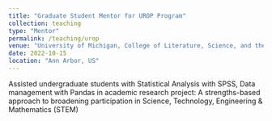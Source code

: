 ```yaml
---
title: "Graduate Student Mentor for UROP Program"
collection: teaching
type: "Mentor"
permalink: /teaching/urop
venue: "University of Michigan, College of Literature, Science, and the Arts"
date: 2022-10-15
location: "Ann Arbor, US"
---
```


Assisted undergraduate students with Statistical Analysis with SPSS, Data management with Pandas
in academic research project: A strengths-based approach to broadening participation in Science,
Technology, Engineering & Mathematics (STEM)
